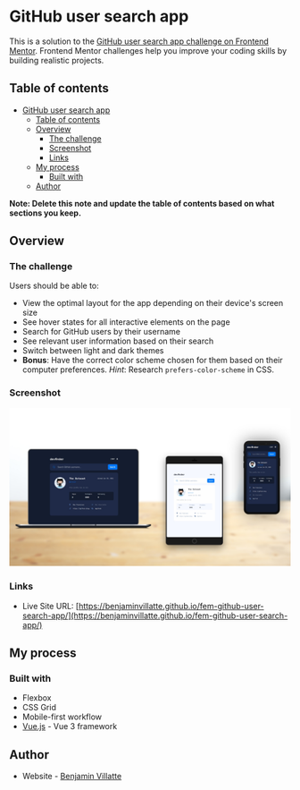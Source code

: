 # GitHub user search app

This is a solution to the [GitHub user search app challenge on Frontend Mentor](https://www.frontendmentor.io/challenges/github-user-search-app-Q09YOgaH6). Frontend Mentor challenges help you improve your coding skills by building realistic projects. 

## Table of contents

- [GitHub user search app](#github-user-search-app)
  - [Table of contents](#table-of-contents)
  - [Overview](#overview)
    - [The challenge](#the-challenge)
    - [Screenshot](#screenshot)
    - [Links](#links)
  - [My process](#my-process)
    - [Built with](#built-with)
  - [Author](#author)

**Note: Delete this note and update the table of contents based on what sections you keep.**

## Overview

### The challenge

Users should be able to:

- View the optimal layout for the app depending on their device's screen size
- See hover states for all interactive elements on the page
- Search for GitHub users by their username
- See relevant user information based on their search
- Switch between light and dark themes
- **Bonus**: Have the correct color scheme chosen for them based on their computer preferences. _Hint_: Research `prefers-color-scheme` in CSS.

### Screenshot

![](./screenshot.jpg)


### Links

- Live Site URL: [https://benjaminvillatte.github.io/fem-github-user-search-app/](https://benjaminvillatte.github.io/fem-github-user-search-app/)

## My process

### Built with

- Flexbox
- CSS Grid
- Mobile-first workflow
- [Vue.js](https://v3.vuejs.org/) - Vue 3 framework

## Author

- Website - [Benjamin Villatte](https://benjaminvillatte.fr)

